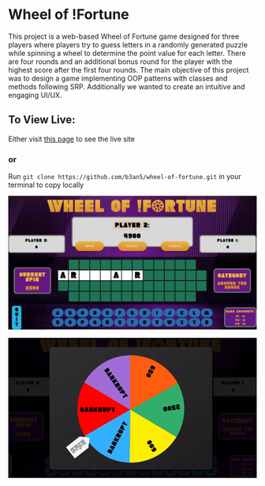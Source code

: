 # Wheel of !Fortune

This project is a web-based Wheel of Fortune game designed for three players where players try to guess letters in a randomly generated puzzle while spinning a wheel to determine the point value for each letter. There are four rounds and an additional bonus round for the player with the highest score after the first four rounds. The main objective of this project was to design a game implementing OOP patterns with classes and methods following SRP. Additionally we wanted to create an intuitive and engaging UI/UX.

## To View Live:

Either visit [this page]() to see the live site

### or

Run `git clone https://github.com/b3an5/wheel-of-fortune.git` in your terminal to copy locally

![alt text](pics/game-pic.png)

![alt text](pics/wheel-spin.gif)
